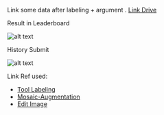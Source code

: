 Link some data after labeling + argument . [Link Drive](https://drive.google.com/drive/folders/1y3XO3pngOd95LrxieoN0fUCYgLzBFfhI?usp=sharing)


Result in Leaderboard 

![alt text](https://github.com/TranNgocTinh0810/Data-Centric-FPT/blob/master/image_github/Leaderboard.png)

History Submit

![alt text](https://github.com/TranNgocTinh0810/Data-Centric-FPT/blob/master/image_github/history.png)


Link Ref used:


- [Tool Labeling](https://github.com/tzutalin/labelImg)
- [Mosaic-Augmentation](https://github.com/themorningstr/Mosaic-Augmentation)
- [Edit Image](https://github.com/aleju/imgaug)


